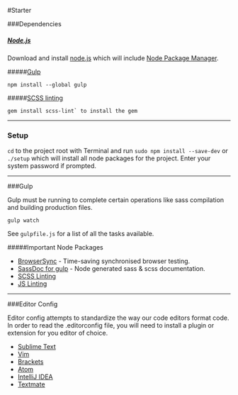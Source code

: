 #Starter

###Dependencies

##### [Node.js](https://nodejs.org/)

Download and install [node.js](https://nodejs.org/) which will include [Node Package Manager](https://www.npmjs.com/).

#####[Gulp](http://gulpjs.com)

    npm install --global gulp

#####[SCSS linting](https://github.com/brigade/scss-lint)

    gem install scss-lint` to install the gem

----

### Setup

`cd` to the project root with Terminal and run `sudo npm install --save-dev` or `./setup` which will install all node packages for the project. Enter your system password if prompted.

----

###Gulp

Gulp must be running to complete certain operations like sass compilation and building production files.

    gulp watch

See `gulpfile.js` for a list of all the tasks available.

#####Important Node Packages

*   [BrowserSync](http://www.browsersync.io/docs/gulp/) - Time-saving synchronised browser testing.
*   [SassDoc for gulp](http://sassdoc.com/gulp/) - Node generated sass & scss documentation.
*   [SCSS Linting](https://www.npmjs.com/package/gulp-scss-lint)
*   [JS Linting](https://www.npmjs.com/package/gulp-jshint)

----

###Editor Config

Editor config attempts to standardize the way our code editors format code. In order to read the .editorconfig file, you
will need to install a plugin or extension for you editor of choice.

*   [Sublime Text](https://github.com/sindresorhus/editorconfig-sublime#readme)
*   [Vim](https://github.com/editorconfig/editorconfig-vim#readme)
*   [Brackets](https://github.com/kidwm/brackets-editorconfig/#readme)
*   [Atom](https://github.com/sindresorhus/atom-editorconfig#readme)
*   [IntelliJ IDEA](https://github.com/JetBrains/intellij-community/tree/master/plugins/editorconfig)
*   [Textmate](https://github.com/Mr0grog/editorconfig-textmate)
